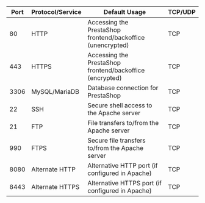 
| **Port** | **Protocol/Service** | **Default Usage**                                          | **TCP/UDP** |
| -------- | -------------------- | ---------------------------------------------------------- | ----------- |
| 80       | HTTP                 | Accessing the PrestaShop frontend/backoffice (unencrypted) | TCP         |
| 443      | HTTPS                | Accessing the PrestaShop frontend/backoffice (encrypted)   | TCP         |
| 3306     | MySQL/MariaDB        | Database connection for PrestaShop                         | TCP         |
| 22       | SSH                  | Secure shell access to the Apache server                   | TCP         |
| 21       | FTP                  | File transfers to/from the Apache server                   | TCP         |
| 990      | FTPS                 | Secure file transfers to/from the Apache server            | TCP         |
| 8080     | Alternate HTTP       | Alternative HTTP port (if configured in Apache)            | TCP         |
| 8443     | Alternate HTTPS      | Alternative HTTPS port (if configured in Apache)           | TCP         |
